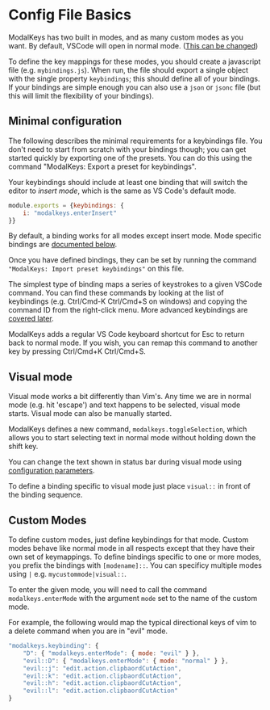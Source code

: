 # Config File Basics

ModalKeys has two built in modes, and as many custom modes as you want. By default, VSCode will open in normal mode. ([This can be changed](./config.html#start-in-normal-mode))

To define the key mappings for these modes, you should create a javascript file
(e.g. `mybindings.js`). When run, the file should export a single object with
the single property `keybindings`; this should define all of your bindings. If
your bindings are simple enough you can also use a `json` or `jsonc` file (but
this will limit the flexibility of your bindings).

## Minimal configuration

The following describes the minimal requirements for a keybindings file. You
don't need to start from scratch with your bindings though; you can get started
quickly by exporting one of the presets. You can do this using the command
"ModalKeys: Export a preset for keybindings".

Your keybindings should include at least one binding that will switch
the editor to *insert mode*, which is the same as VS Code's default mode.
```js
module.exports = {keybindings: {
    i: "modalkeys.enterInsert"
}}
```
By default, a binding works for all modes except insert mode. Mode specific bindings are [documented below](#custom-modes).

Once you have defined bindings, they can be set by running the command
`"ModalKeys: Import preset keybindings"` on this file.  

The simplest type of binding maps a series of keystrokes to a given VSCode
command. You can find these commands by looking at the list of keybindings (e.g.
<key>Ctrl/Cmd</key>-<key>K</key> <key>Ctrl/Cmd</key>+<key>S</key> on windows) and copying the command ID from the right-click
menu. More advanced keybindings are [covered later](./key_forms.html).

ModalKeys adds a regular VS Code keyboard shortcut for <key>Esc</key> to return back to
normal mode. If you wish, you can remap this command to another key by
pressing <key>Ctrl/Cmd</key>+<key>K</key> <key>Ctrl/Cmd</key>+<key>S</key>.

## Visual mode

Visual mode works a bit differently than Vim's. Any time we are in normal mode
(e.g. hit 'escape') and text happens to be selected, visual mode starts. Visual
mode can also be manually started.

ModalKeys defines a new command, `modalkeys.toggleSelection`, which allows you
to start selecting text in normal mode without holding down the shift key.

You can change the text shown in status bar during visual mode using
[configuration parameters](./config.html#changing-status-bar).

To define a binding specific to visual mode just place `visual::` in front of the binding sequence.

## Custom Modes

To define custom modes, just define keybindings for that mode. Custom modes
behave like normal mode in all respects except that they have their own set of
keymappings. To define bindings specific to one or more modes, you prefix the
bindings with `[modename]::`. You can specificy multiple modes using `|` e.g.
`mycustommode|visual::`.

To enter the given mode, you will need to call the command `modalkeys.enterMode`
with the argument `mode` set to the name of the custom mode. 

For example, the following would map the typical directional keys of vim to a delete command
when you are in "evil" mode.

```js
"modalkeys.keybinding": {
    "D": { "modalkeys.enterMode": { mode: "evil" } },
    "evil::D": { "modalkeys.enterMode": { mode: "normal" } },
    "evil::j": "edit.action.clipbaordCutAction",
    "evil::k": "edit.action.clipbaordCutAction",
    "evil::h": "edit.action.clipbaordCutAction",
    "evil::l": "edit.action.clipbaordCutAction"
}
```
